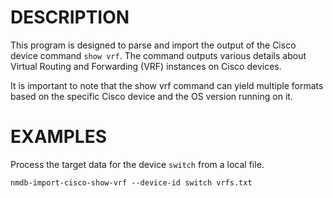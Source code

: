 DESCRIPTION
===========

This program is designed to parse and import the output of the
Cisco device command `show vrf`. The command outputs various details
about Virtual Routing and Forwarding (VRF) instances on Cisco devices.

It is important to note that the show vrf command can yield multiple
formats based on the specific Cisco device and the OS version running on it.

EXAMPLES
========

Process the target data for the device `switch` from a local file.
```
nmdb-import-cisco-show-vrf --device-id switch vrfs.txt
```
